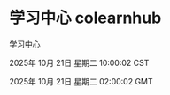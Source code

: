 # 学习中心 colearnhub
[学习中心](http://59.174.9.160:56308/colearnhub/)

2025年 10月 21日 星期二 10:00:02 CST

2025年 10月 21日 星期二 02:00:02 GMT
